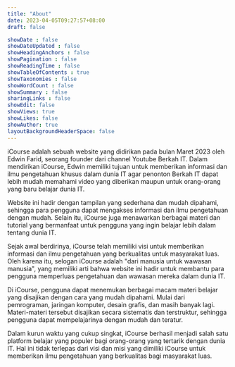 ```yaml
---
title: "About"
date: 2023-04-05T09:27:57+08:00
draft: false

showDate : false
showDateUpdated : false
showHeadingAnchors : false
showPagination : false
showReadingTime : false
showTableOfContents : true
showTaxonomies : false 
showWordCount : false
showSummary : false
sharingLinks : false
showEdit: false
showViews: true
showLikes: false
showAuthor: true
layoutBackgroundHeaderSpace: false
---
```


iCourse adalah sebuah website yang didirikan pada bulan Maret 2023 oleh Edwin Farid, seorang founder dari channel Youtube Berkah IT. Dalam mendirikan iCourse, Edwin memiliki tujuan untuk memberikan informasi dan ilmu pengetahuan khusus dalam dunia IT agar penonton Berkah IT dapat lebih mudah memahami video yang diberikan maupun untuk orang-orang yang baru belajar dunia IT.

Website ini hadir dengan tampilan yang sederhana dan mudah dipahami, sehingga para pengguna dapat mengakses informasi dan ilmu pengetahuan dengan mudah. Selain itu, iCourse juga menawarkan berbagai materi dan tutorial yang bermanfaat untuk pengguna yang ingin belajar lebih dalam tentang dunia IT.

Sejak awal berdirinya, iCourse telah memiliki visi untuk memberikan informasi dan ilmu pengetahuan yang berkualitas untuk masyarakat luas. Oleh karena itu, selogan iCourse adalah "dari manusia untuk wawasan manusia", yang memiliki arti bahwa website ini hadir untuk membantu para pengguna memperluas pengetahuan dan wawasan mereka dalam dunia IT.

Di iCourse, pengguna dapat menemukan berbagai macam materi belajar yang disajikan dengan cara yang mudah dipahami. Mulai dari pemrograman, jaringan komputer, desain grafis, dan masih banyak lagi. Materi-materi tersebut disajikan secara sistematis dan terstruktur, sehingga pengguna dapat mempelajarinya dengan mudah dan teratur.

Dalam kurun waktu yang cukup singkat, iCourse berhasil menjadi salah satu platform belajar yang populer bagi orang-orang yang tertarik dengan dunia IT. Hal ini tidak terlepas dari visi dan misi yang dimiliki iCourse untuk memberikan ilmu pengetahuan yang berkualitas bagi masyarakat luas.